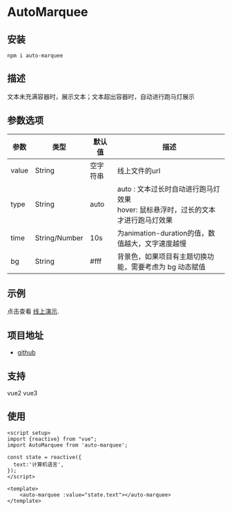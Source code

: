# AutoMarquee
## 安装
```
npm i auto-marquee
```

## 描述
文本未充满容器时，展示文本；文本超出容器时，自动进行跑马灯展示

## 参数选项
| 参数  | 类型            | 默认值  | 描述                                                      |
|-----|---------------|------|---------------------------------------------------------|
| value | String        | 空字符串 | 线上文件的url                                                |
| type | String        | auto | auto : 文本过长时自动进行跑马灯效果  <br/> hover: 鼠标悬浮时，过长的文本才进行跑马灯效果 |
| time | String/Number | 10s  | 为animation-duration的值，数值越大，文字速度越慢                       |
| bg  | String        | #fff | 背景色，如果项目有主题切换功能，需要考虑为 bg 动态赋值                           |

## 示例
点击查看 [线上演示](https://mooncom.github.io/AutoMarquee/demo).

## 项目地址
- [github](https://github.com/MOONCOM/AutoMarquee)

## 支持
vue2 vue3

## 使用
```
<script setup>
import {reactive} from "vue";
import AutoMarquee from 'auto-marquee';

const state = reactive({
  text:'计算机语言',
});
</script>

<template>
    <auto-marquee :value="state.text"></auto-marquee>
</template>
```
